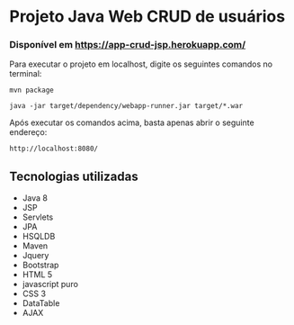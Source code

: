# Projeto Java Web CRUD de usuários 

### Disponível em https://app-crud-jsp.herokuapp.com/

Para executar o projeto em localhost, digite os seguintes comandos no terminal:
~~~
mvn package

java -jar target/dependency/webapp-runner.jar target/*.war
~~~

Após executar os comandos acima, basta apenas abrir o seguinte endereço:
~~~
http://localhost:8080/
~~~

## Tecnologias utilizadas
- Java 8
- JSP
- Servlets
- JPA
- HSQLDB
- Maven
- Jquery
- Bootstrap
- HTML 5
- javascript puro
- CSS 3
- DataTable
- AJAX
